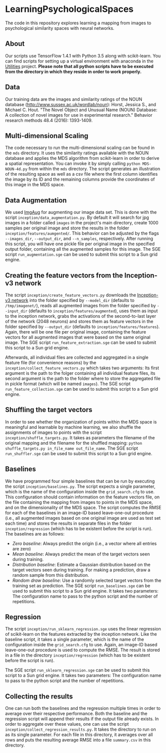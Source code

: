 # LearningPsychologicalSpaces
The code in this repository explores learning a mapping from images to psychological similarity spaces with neural networks.

## About

Our scripts use TensorFlow 1.4.1 with Python 3.5 along with scikit-learn. You can find scripts for setting up a virtual environment with anaconda in the [Utilities](https://github.com/lbechberger/Utilities) project. **Please note that all python scripts have to be executed from the directory in which they reside in order to work properly.**

## Data
Our training data are the images and similarity ratings of the NOUN database (http://www.sussex.ac.uk/wordlab/noun): 
Horst, Jessica S., and Michael C. Hout. "The Novel Object and Unusual Name (NOUN) Database: A collection of novel images for use in experimental research." Behavior research methods 48.4 (2016): 1393-1409.

## Multi-dimensional Scaling

The code necessary to run the multi-dimensional scaling can be found in the `mds` directory. It uses the similarity ratings available with the NOUN database and applies the MDS algorithm from scikit-learn in order to derive a spatial representation. You can invoke it by simply calling `python MDS-NOUN-4d.py` from within the `mds` directory. The script generates an illustration of the resulting space as well as a csv file where the first column identifies the image by its ID and the remaining columns provide the coordinates of this image in the MDS space.

## Data Augmentation

We used [ImgAug](https://github.com/aleju/imgaug) for augmenting our image data set. This is done with the script `inception/data_augmentation.py`. By default it will search for jpg images in a folder called `images` in the project's main directory, create 1000 samples per original image and store the results in the folder `inception/features/aumgented/`. This behavior can be adjusted by the flags `--images_dir`, `--output_dir`, and `--n_samples`, respectively. After running this script, you will have one pickle file per original image in the specified output folder, containing all the augmented samples for this image. The SGE script `run_augmentation.sge` can be used to submit this script to a Sun grid engine.

## Creating the feature vectors from the Inception-v3 network

The script `inception/create_feature_vectors.py` downloads the [Inception-v3 network](https://arxiv.org/abs/1512.00567) into the folder specified by `--model_dir` (defaults to `/tmp/imagenet/`), reads all augmented images from the folder specified by `--input_dir` (defaults to `inception/features/augmented`), uses them as input to the inception network, grabs the activations of the second-to-last layer of the network (2048 neurons) and stores them as feature vectors in the folder specified by `--output_dir` (defaults to `inception/features/features`). Again, there will be one file per original image, containing the feature vectors for all augmented images that were based on the same original image. The SGE script `run_feature_extraction.sge` can be used to submit this script to a Sun grid engine.

Afterwards, all individual files are collected and aggregated in a single feature file (for convenience reasons) by the `inception/collect_feature_vectors.py` which takes two arguments: Its first argument is the path to the folger containing all individual feature files, its second argument is the path to the folder where to store the aggregated file in pickle format (which will be named `images`). The SGE script `run_feature_collection.sge` can be used to submit this script to a Sun grid engine.

## Shuffling the target vectors

In order to see whether the organization of points within the MDS space is meaningful and learnable by machine learning, we also shuffle the assignments of images to points with the script `inception/shuffle_targets.py`. It takes as parameters the filename of the original mapping and the filename for the shuffled mapping: `python shuffle_targets.py in_file_name out_file_name`. The SGE script `run_shuffler.sge` can be used to submit this script to a Sun grid engine.

## Baselines
We have programmed four simple baselines that can be run by executing the script `inception/baselines.py`. The script expects a single parameter, which is the name of the configuration inside the `grid_search.cfg` to use. This configuration should contain information on the feature vectors file, on the file containing the mapping from images to points in the MDS space, and on the dimensionality of the MDS space. The script computes the RMSE for each of the baselines in an image-ID based leave-one-out procedure (i.e., all augmented images based on one original image are used as test set each time) and stores the results in separate files in the folder `inception/regression` (which has to be existent before the script is run). The baselines are as follows:
- *Zero baseline*: Always predict the origin (i.e., a vector where all entries are zero)
- *Mean baseline*: Always predict the mean of the target vectors seen during training.
- *Distribution baseline*: Estimate a Gaussian distribution based on the target vectors seen during training. For making a prediction, draw a random sample from this distribution.
- *Random draw baseline*: Use a randomly selected target vectors from the training set as prediction.
The SGE script `run_baselines.sge` can be used to submit this script to a Sun grid engine. It takes two parameters: The configuration name to pass to the python script and the number of repetitions.

## Regression
The script `inception/run_sklearn_regression.sge` uses the linear regression of scikit-learn on the features extracted by the inception network. Like the baseline script, it takes a single parameter, which is the name of the configuration inside the `grid_search.cfg` to use. Again, an image-ID based leave-one-out procedure is used to compute the RMSE. The result is stored in a file in the directory `inception/regression` (which has to be existent before the script is run). 

The SGE script `run_sklearn_regression.sge` can be used to submit this script to a Sun grid engine. It takes two parameters: The configuration name to pass to the python script and the number of repetitions.

## Collecting the results

One can run both the baselines and the regression multiple times in order to average over their respective performance. Both the baseline and the regression script will append their results if the output file already exists. In order to aggregate over these values, one can use the script `inception/collect_regression_results.py`. It takes the directory to run on as its single parameter. For each file in this directory, it averages over all rows and puts the resulting average RMSE into a file `summary.csv` in this directory.


